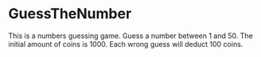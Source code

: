 # GuessTheNumber
This is a numbers guessing game. 
Guess a number between 1 and 50. 
The initial amount of coins is 1000. 
Each wrong guess will deduct 100 coins.
